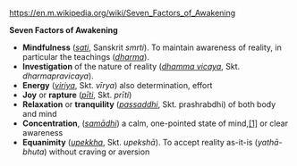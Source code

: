 https://en.m.wikipedia.org/wiki/Seven_Factors_of_Awakening

**Seven Factors of Awakening** 

-   **Mindfulness** (_[sati](https://en.m.wikipedia.org/wiki/Mindfulness_(Buddhism) "Mindfulness (Buddhism)")_, Sanskrit _smrti_). To maintain awareness of reality, in particular the teachings ([_dharma_](https://en.m.wikipedia.org/wiki/Dhamma "Dhamma")).
-   **Investigation** of the nature of reality (_[dhamma vicaya](https://en.m.wikipedia.org/wiki/Dhamma_vicaya "Dhamma vicaya")_, Skt. _dharmapravicaya_).
-   **Energy** (_[viriya](https://en.m.wikipedia.org/wiki/V%C4%ABrya "Vīrya")_, Skt. _vīrya_) also determination, effort
-   **Joy** or **rapture** (_[pīti](https://en.m.wikipedia.org/wiki/P%C4%ABti "Pīti")_, Skt. _prīti_)
-   **Relaxation** or **tranquility** (_[passaddhi](https://en.m.wikipedia.org/wiki/Passaddhi "Passaddhi")_, Skt. prashrabdhi) of both body and mind
-   **Concentration**, (_[samādhi](https://en.m.wikipedia.org/wiki/Sam%C4%81dhi_(Buddhism) "Samādhi (Buddhism)")_) a calm, one-pointed state of mind,[[1]](https://en.m.wikipedia.org/wiki/Seven_Factors_of_Awakening#cite_note-1) or clear awareness
-   **Equanimity** (_[upekkha](https://en.m.wikipedia.org/wiki/Upekkha "Upekkha")_, Skt. _upekshā_). To accept reality as-it-is (_yathā-bhuta_) without craving or aversion


